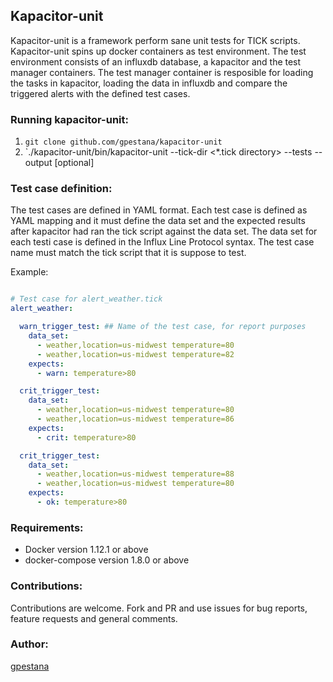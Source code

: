 ## Kapacitor-unit

Kapacitor-unit is a framework perform sane unit tests for TICK scripts. Kapacitor-unit spins up docker containers as test environment. The test environment consists of an influxdb database, a kapacitor and the test manager containers. The test manager container is resposible for loading the tasks in kapacitor, loading the data in influxdb and compare the triggered alerts with the defined test cases.

### Running kapacitor-unit:

1) `git clone github.com/gpestana/kapacitor-unit`
2) `./kapacitor-unit/bin/kapacitor-unit --tick-dir <*.tick directory> --tests <test cases definition> --output <file> [optional]

### Test case definition:

The test cases are defined in YAML format. Each test case is defined as YAML mapping and it must define the data set and the expected results after kapacitor had ran the tick script against the data set. The data set for each testi case is defined in the Influx Line Protocol syntax.
The test case name must match the tick script that it is suppose to test.

Example:

```yaml

# Test case for alert_weather.tick
alert_weather:

  warn_trigger_test: ## Name of the test case, for report purposes
    data_set:
      - weather,location=us-midwest temperature=80
      - weather,location=us-midwest temperature=82
    expects:
      - warn: temperature>80 

  crit_trigger_test:
    data_set:
      - weather,location=us-midwest temperature=80
      - weather,location=us-midwest temperature=86
    expects:
      - crit: temperature>80 

  crit_trigger_test:
    data_set:
      - weather,location=us-midwest temperature=88
      - weather,location=us-midwest temperature=80
    expects:
      - ok: temperature>80 
```  

### Requirements:

- Docker version 1.12.1 or above
- docker-compose version 1.8.0 or above


### Contributions:

Contributions are welcome. Fork and PR and use issues for bug reports, feature requests and general comments.

### Author:

[gpestana](http://gpestana.github.com)
